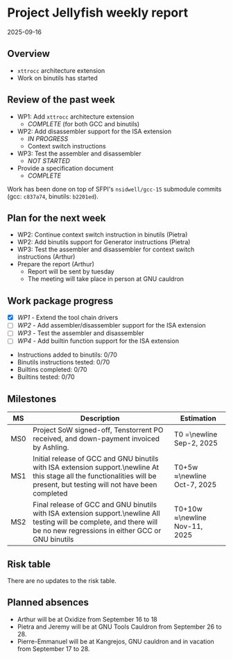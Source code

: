 # Project Jellyfish weekly report

2025-09-16

## Overview

- `xttrocc` architecture extension
- Work on binutils has started

## Review of the past week

- WP1: Add `xttrocc` architecture extension
  - *COMPLETE* (for both GCC and binutils)
- WP2: Add disassembler support for the ISA extension
  - *IN PROGRESS*
  - Context switch instructions
- WP3: Test the assembler and disassembler
  - *NOT STARTED*
- Provide a specification document
  - *COMPLETE*

Work has been done on top of SFPI's `nsidwell/gcc-15` submodule commits (gcc: `c837a74`, binutils: `b2201ed`).

## Plan for the next week

- WP2: Continue context switch instruction in binutils (Pietra)
- WP2: Add binutils support for Generator instructions (Pietra)
- WP3: Test the assembler and disassembler for context switch instructions (Arthur)
- Prepare the report (Arthur)
  - Report will be sent by tuesday
  - The meeting will take place in person at GNU cauldron

## Work package progress

- [x] *WP1* - Extend the tool chain drivers
- [ ] *WP2* - Add assembler/disassembler support for the ISA extension
- [ ] *WP3* - Test the assembler and disassembler
- [ ] *WP4* - Add builtin function support for the ISA extension

- Instructions added to binutils: 0/70
- Binutils instructions tested: 0/70
- Builtins completed: 0/70
- Builtins tested: 0/70

## Milestones

| MS        | Description                                                                                                                                                                 | Estimation                            |
|-----------|-----------------------------------------------------------------------------------------------------------------------------------------------------------------------------|---------------------------------------|
| MS0       | Project SoW signed-off, Tenstorrent PO received, and down-payment invoiced by Ashling.                                                                                      | T0 =\newline Sep-2, 2025              |
| MS1       | Initial release of GCC and GNU binutils with ISA extension support.\newline At this stage all the functionalities will be present, but testing will not have been completed | T0+5w $\approx$\newline Oct-7, 2025   |
| MS2       | Final release of GCC and GNU binutils with ISA extension support.\newline All testing will be complete, and there will be no new regressions in either GCC or GNU binutils  | T0+10w $\approx$\newline Nov-11, 2025 |

## Risk table

There are no updates to the risk table.

## Planned absences

- Arthur will be at Oxidize from September 16 to 18
- Pietra and Jeremy will be at GNU Tools Cauldron from September 26 to 28.
- Pierre-Emmanuel will be at Kangrejos, GNU cauldron and in vacation from September 17 to 28.

